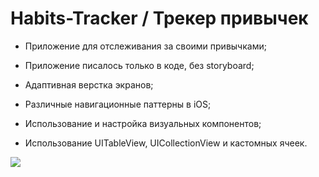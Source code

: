 # Habits-Tracker / Трекер привычек

* Приложение для отслеживания за своими привычками;

* Приложение писалось только в коде, без storyboard;

* Адаптивная верстка экранов;

* Различные навигационные паттерны в iOS;

* Использование и настройка визуальных компонентов;

* Использование UITableView, UICollectionView и кастомных ячеек.

![]("promo.mov")
